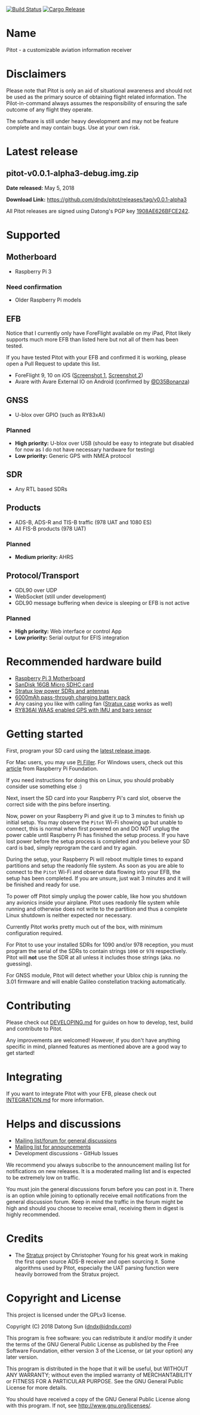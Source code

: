 [![Build Status](https://travis-ci.org/dndx/pitot.svg?branch=master)](https://travis-ci.org/dndx/pitot)
[![Cargo Release](https://img.shields.io/crates/v/pitot.svg)](https://crates.io/crates/pitot)

# Name
Pitot - a customizable aviation information receiver

# Disclaimers
Please note that Pitot is only an aid of situational awareness and should not
be used as the primary source of obtaining flight related information. The
Pilot-in-command always assumes the responsibility of ensuring the safe outcome
of any flight they operate.

The software is still under heavy development and may not be feature complete
and may contain bugs. Use at your own risk.

# Latest release
## pitot-v0.0.1-alpha3-debug.img.zip
**Date released:** May 5, 2018

**Download Link:** https://github.com/dndx/pitot/releases/tag/v0.0.1-alpha3

All Pitot releases are signed using Datong's PGP key
[1908AE626BFCE242](https://pgp.mit.edu/pks/lookup?op=get&search=0x1908AE626BFCE242).

# Supported
## Motherboard
* Raspberry Pi 3

### Need confirmation
* Older Raspberry Pi models

## EFB
Notice that I currently only have ForeFlight available on my iPad, Pitot
likely supports much more EFB than listed here but not all of them has been
tested.

If you have tested Pitot with your EFB and confirmed it is working, please
open a Pull Request to update this list.

* ForeFlight 9, 10 on iOS ([Screenshot 1](https://user-images.githubusercontent.com/1131072/28495314-7c1fef4c-6efd-11e7-9dd2-3fdf6c10fd02.PNG),
[Screenshot 2](https://user-images.githubusercontent.com/1131072/28495315-7dddd81c-6efd-11e7-9eb8-e3dc514cb8e8.PNG))
* Avare with Avare External IO on Android (confirmed by [@D35Bonanza](https://github.com/D35Bonanza))

## GNSS
* U-blox over GPIO (such as RY83xAI)

### Planned
* **High priority:** U-blox over USB
(should be easy to integrate but disabled for now as I do not have
necessary hardware for testing)
* **Low priority:** Generic GPS with NMEA protocol

## SDR
* Any RTL based SDRs

## Products
* ADS-B, ADS-R and TIS-B traffic (978 UAT and 1080 ES)
* All FIS-B products (978 UAT)

### Planned
* **Medium priority:** AHRS

## Protocol/Transport
* GDL90 over UDP
* WebSocket (still under development)
* GDL90 message buffering when device is sleeping or EFB is not active

### Planned
* **High priority:** Web interface or control App
* **Low priority:** Serial output for EFIS integration

# Recommended hardware build
* [Raspberry Pi 3 Motherboard](https://www.amazon.com/gp/product/B01CD5VC92)
* [SanDisk 16GB Micro SDHC card](https://www.amazon.com/SanDisk-Ultra-Micro-Adapter-SDSQUNC-016G-GN6MA/dp/B010Q57SEE)
* [Stratux low power SDRs and antennas](https://www.amazon.com/gp/product/B01M7NMWCD)
* [6000mAh pass-through charging battery pack](https://www.amazon.com/gp/product/B00ZWUZG70)
* Any casing you like with calling fan ([Stratux case](https://www.amazon.com/gp/product/B072ND582W) works as well)
* [RY836AI WAAS enabled GPS with IMU and baro sensor](https://www.ebay.com/itm/182087516214)

# Getting started
First, program your SD card using the [latest release image](https://github.com/dndx/pitot/releases).

For Mac users, you may use [Pi Filler](http://ivanx.com/raspberrypi/). For Windows users, check out
this [article](https://www.raspberrypi.org/documentation/installation/installing-images/windows.md)
from Raspberry Pi Foundation.

If you need instructions for doing this on Linux, you should probably
consider use something else :)

Next, insert the SD card into your Raspberry Pi's card slot, observe the correct side
with the pins before inserting.

Now, power on your Raspberry Pi and give it up to 3 minutes to finish up initial setup.
You may observe the `Pitot` Wi-Fi showing up but unable to connect, this is normal
when first powered on and DO NOT unplug the power cable until Raspberry Pi has finished
the setup process. If you have lost power before the setup process is completed and you
believe your SD card is bad, simply reprogram the card and try again.

During the setup, your Raspberry Pi will reboot multiple times to expand partitions and
setup the readonly file system. As soon as you are able to connect to the `Pitot` Wi-Fi and
observe data flowing into your EFB, the setup has been completed. If you are unsure, just wait
3 minutes and it will be finished and ready for use.

To power off Pitot simply unplug the power cable, like how you shutdown any avionics inside your
airplane. Pitot uses readonly file system while
running and otherwise does not write to the partition and thus a complete Linux shutdown
is neither expected nor necessary.

Currently Pitot works pretty much out of the box, with minimum configuration required.

For Pitot to use your installed SDRs for 1090 and/or 978 reception, you must program
the serial of the SDRs to contain strings `1090` or `978` respectively.
Pitot will **not** use the SDR at all unless it includes those strings (aka. no guessing).

For GNSS module, Pitot will detect whether your Ublox chip is running the 3.01 firmware
and will enable Galileo constellation tracking automatically.

# Contributing
Please check out [DEVELOPING.md](https://github.com/dndx/pitot/blob/master/DEVELOPING.md)
for guides on how to develop, test, build and contribute to Pitot.

Any improvements are welcomed! However, if you don't have anything specific in mind,
planned features as mentioned above are a good way to get started!

# Integrating
If you want to integrate Pitot with your EFB, please check out
[INTEGRATION.md](https://github.com/dndx/pitot/blob/master/INTEGRATION.md) for more information.

# Helps and discussions
* [Mailing list/forum for general discussions](https://groups.google.com/forum/#!forum/pitot-discussions)
* [Mailing list for announcements](https://groups.google.com/forum/#!forum/pitot-announcements)
* Development discussions - GitHub Issues

We recommend you always subscribe to the announcement mailing list for notifications on new releases.
It is a moderated mailing list and is expected to be extremely low on traffic.

You must join the general discussions forum before you can post in it. There is an option
while joining to optionally receive email notifications from the general discussion forum.
Keep in mind the traffic in the forum might be high and should you choose to receive email,
receiving them in digest is highly recommended.

# Credits
* The [Stratux](https://github.com/cyoung/stratux) project by Christopher Young
for his great work in making the first open source ADS-B receiver and open sourcing
it.
Some algorithms used by Pitot, especially the UAT parsing function were heavily
borrowed from the Stratux project.

# Copyright and License
This project is licensed under the GPLv3 license.

Copyright (C) 2018  Datong Sun (dndx@idndx.com)

This program is free software: you can redistribute it and/or modify
it under the terms of the GNU General Public License as published by
the Free Software Foundation, either version 3 of the License, or
(at your option) any later version.

This program is distributed in the hope that it will be useful,
but WITHOUT ANY WARRANTY; without even the implied warranty of
MERCHANTABILITY or FITNESS FOR A PARTICULAR PURPOSE.  See the
GNU General Public License for more details.

You should have received a copy of the GNU General Public License
along with this program.  If not, see <http://www.gnu.org/licenses/>.
